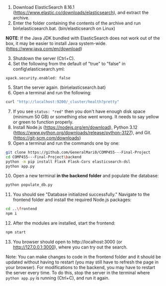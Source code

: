 1. Download ElasticSearch 8.16.1 (https://www.elastic.co/downloads/elasticsearch), and extract the archive.
2. Enter the folder containing the contents of the archive and run bin\elasticsearch.bat. (bin/elasticsearch on Linux)

**NOTE**: If the Java JDK bundled with ElasticSearch does not work out of the box, it may be easier to install Java system-wide. (https://www.java.com/en/download)

3. Shutdown the server (Ctrl+C).
4. Set the following from the default of "true" to "false" in config\elasticsearch.yml:
```
xpack.security.enabled: false
```

5. Start the server again. (bin\elasticsearch.bat) 
6. Open a terminal and run the following:
```bash
curl "http://localhost:9200/_cluster/health?pretty"
```

7. If you see `status: "red"` then you don't have enough disk space (minimum 50 GB) or something else went wrong. It needs to say yellow or green to function properly.
8. Install Node.js (https://nodejs.org/en/download), Python 3.12 (https://www.python.org/downloads/release/python-3127), and Git. (https://git-scm.com/downloads)
9. Open a terminal and run the commands one by one:
```bash
git clone https://github.com/GeneralMari0/COMP455---Final-Project
cd COMP455---Final-Project\backend
python -m pip install Flask Flask-Cors elasticsearch-dsl
python app.py
```

10. Open a new terminal **in the backend folder** and populate the database:
```bash
python populate_db.py
```

11. You should see "Database initialized successfully." Navigate to the frontend folder and install the required Node.js packages:
```bash
cd ..\frontend
npm i
```

12. After the modules are installed, start the frontend:
```bash
npm start
```

13. You browser should open to http://localhost:3000 (or http://127.0.0.1:3000), where you can try out the search.


Note: You can make changes to code in the frontend folder and it should be updated without having to restart (you may still have to refresh the page in your browser). For modifications to the backend, you may have to restart the server every time. To do this, stop the server in the terminal where `python app.py` is running (Ctrl+C), and run it again.
